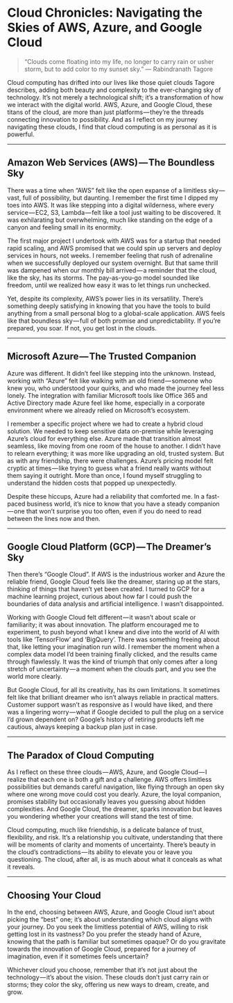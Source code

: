 
# Cloud Chronicles: Navigating the Skies of AWS, Azure, and Google Cloud

> “Clouds come floating into my life, no longer to carry rain or usher storm, but to add color to my sunset sky.”
> ― Rabindranath Tagore

Cloud computing has drifted into our lives like those quiet clouds Tagore describes, adding both beauty and complexity to the ever-changing sky of technology. It’s not merely a technological shift; it’s a transformation of how we interact with the digital world. AWS, Azure, and Google Cloud, these titans of the cloud, are more than just platforms — they’re the threads connecting innovation to possibility. And as I reflect on my journey navigating these clouds, I find that cloud computing is as personal as it is powerful.

---

## Amazon Web Services (AWS) — The Boundless Sky

There was a time when “AWS” felt like the open expanse of a limitless sky — vast, full of possibility, but daunting. I remember the first time I dipped my toes into AWS. It was like stepping into a digital wilderness, where every service — EC2, S3, Lambda — felt like a tool just waiting to be discovered. It was exhilarating but overwhelming, much like standing on the edge of a canyon and feeling small in its enormity.

The first major project I undertook with AWS was for a startup that needed rapid scaling, and AWS promised that we could spin up servers and deploy services in hours, not weeks. I remember feeling that rush of adrenaline when we successfully deployed our system overnight. But that same thrill was dampened when our monthly bill arrived — a reminder that the cloud, like the sky, has its storms. The pay-as-you-go model sounded like freedom, until we realized how easy it was to let things run unchecked.

Yet, despite its complexity, AWS’s power lies in its versatility. There’s something deeply satisfying in knowing that you have the tools to build anything from a small personal blog to a global-scale application. AWS feels like that boundless sky — full of both promise and unpredictability. If you’re prepared, you soar. If not, you get lost in the clouds.

---

## Microsoft Azure — The Trusted Companion

Azure was different. It didn’t feel like stepping into the unknown. Instead, working with “Azure” felt like walking with an old friend — someone who knew you, who understood your quirks, and who made the journey feel less lonely. The integration with familiar Microsoft tools like Office 365 and Active Directory made Azure feel like home, especially in a corporate environment where we already relied on Microsoft’s ecosystem.

I remember a specific project where we had to create a hybrid cloud solution. We needed to keep sensitive data on-premise while leveraging Azure’s cloud for everything else. Azure made that transition almost seamless, like moving from one room of the house to another. I didn’t have to relearn everything; it was more like upgrading an old, trusted system. But as with any friendship, there were challenges. Azure’s pricing model felt cryptic at times — like trying to guess what a friend really wants without them saying it outright. More than once, I found myself struggling to understand the hidden costs that popped up unexpectedly.

Despite these hiccups, Azure had a reliability that comforted me. In a fast-paced business world, it’s nice to know that you have a steady companion — one that won’t surprise you too often, even if you do need to read between the lines now and then.

---

## Google Cloud Platform (GCP) — The Dreamer’s Sky

Then there’s “Google Cloud”. If AWS is the industrious worker and Azure the reliable friend, Google Cloud feels like the dreamer, staring up at the stars, thinking of things that haven’t yet been created. I turned to GCP for a machine learning project, curious about how far I could push the boundaries of data analysis and artificial intelligence. I wasn’t disappointed.

Working with Google Cloud felt different — it wasn’t about scale or familiarity; it was about innovation. The platform encouraged me to experiment, to push beyond what I knew and dive into the world of AI with tools like ‘TensorFlow’ and ‘BigQuery’. There was something freeing about that, like letting your imagination run wild. I remember the moment when a complex data model I’d been training finally clicked, and the results came through flawlessly. It was the kind of triumph that only comes after a long stretch of uncertainty — a moment when the clouds part, and you see the world more clearly.

But Google Cloud, for all its creativity, has its own limitations. It sometimes felt like that brilliant dreamer who isn’t always reliable in practical matters. Customer support wasn’t as responsive as I would have liked, and there was a lingering worry — what if Google decided to pull the plug on a service I’d grown dependent on? Google’s history of retiring products left me cautious, always keeping a backup plan just in case.

---

## The Paradox of Cloud Computing

As I reflect on these three clouds — AWS, Azure, and Google Cloud — I realize that each one is both a gift and a challenge. AWS offers limitless possibilities but demands careful navigation, like flying through an open sky where one wrong move could cost you dearly. Azure, the loyal companion, promises stability but occasionally leaves you guessing about hidden complexities. And Google Cloud, the dreamer, sparks innovation but leaves you wondering whether your creations will stand the test of time.

Cloud computing, much like friendship, is a delicate balance of trust, flexibility, and risk. It’s a relationship you cultivate, understanding that there will be moments of clarity and moments of uncertainty. There’s beauty in the cloud’s contradictions — its ability to elevate you or leave you questioning. The cloud, after all, is as much about what it conceals as what it reveals.

---

## Choosing Your Cloud

In the end, choosing between AWS, Azure, and Google Cloud isn’t about picking the “best” one; it’s about understanding which cloud aligns with your journey. Do you seek the limitless potential of AWS, willing to risk getting lost in its vastness? Do you prefer the steady hand of Azure, knowing that the path is familiar but sometimes opaque? Or do you gravitate towards the innovation of Google Cloud, prepared for a journey of imagination, even if it sometimes feels uncertain?

Whichever cloud you choose, remember that it’s not just about the technology — it’s about the vision. These clouds don’t just carry rain or storms; they color the sky, offering us new ways to dream, create, and grow.


